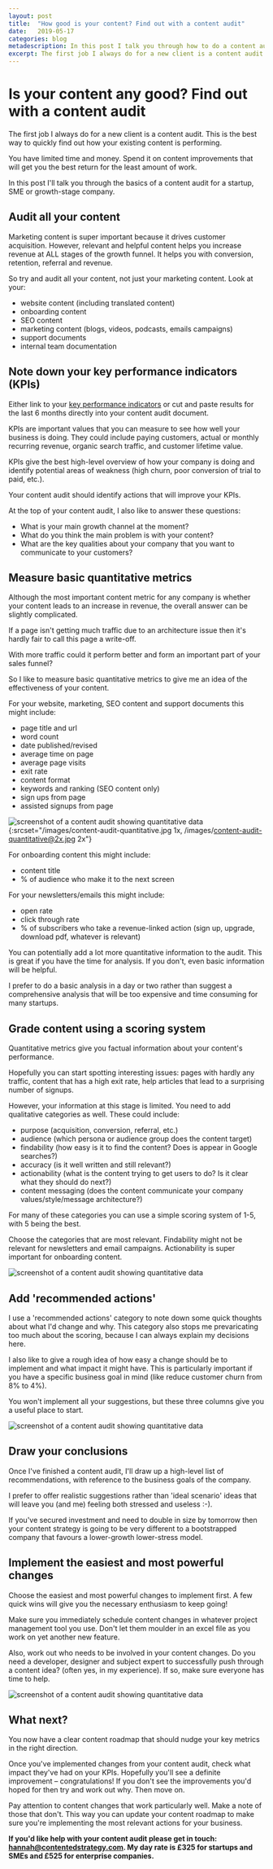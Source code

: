 ```yaml
---
layout: post
title:  "How good is your content? Find out with a content audit"
date:   2019-05-17 
categories: blog
metadescription: In this post I talk you through how to do a content audit for a startup, SME or growth-stage company. This audit will only take 1-2 days. 
excerpt: The first job I always do for a new client is a content audit. This is the best way to quickly find out how your existing content is performing. You have limited time and money. Spend it on content improvements that will get you the best return for the least amount of work. 
---
```


# Is your content any good? Find out with a content audit

The first job I always do for a new client is a content audit. This is the best way to quickly find out how your existing content is performing. 

You have limited time and money. Spend it on content improvements that will get you the best return for the least amount of work. 

In this post I'll talk you through the basics of a content audit for a startup, SME or growth-stage company. 


## Audit all your content

Marketing content is super important because it drives customer acquisition. However, relevant and helpful content helps you increase revenue at ALL stages of the growth funnel. It helps you with conversion, retention, referral and revenue.

So try and audit all your content, not just your marketing content. Look at your: 

* website content (including translated content)
* onboarding content 
* SEO content
* marketing content (blogs, videos, podcasts, emails campaigns)
* support documents
* internal team documentation


## Note down your key performance indicators (KPIs)

Either link to your [key performance indicators](https://www.klipfolio.com/resources/articles/what-is-a-key-performance-indicator) or cut and paste results for the last 6 months directly into your content audit document. 

KPIs are important values that you can measure to see how well your business is doing. They could include paying customers, actual or monthly recurring revenue, organic search traffic, and customer lifetime value.

KPIs give the best high-level overview of how your company is doing and identify potential areas of weakness (high churn, poor conversion of trial to paid, etc.). 

Your content audit should identify actions that will improve your KPIs. 

At the top of your content audit, I also like to answer these questions:

* What is your main growth channel at the moment?
* What do you think the main problem is with your content?
* What are the key qualities about your company that you want to communicate to your customers?


## Measure basic quantitative metrics 

Although the most important content metric for any company is whether your content leads to an increase in revenue, the overall answer can be slightly complicated.

If a page isn't getting much traffic due to an architecture issue then it's hardly fair to call this page a write-off.

With more traffic could it perform better and form an important part of your sales funnel?

So I like to measure basic quantitative metrics to give me an idea of
the effectiveness of your content.

For your website, marketing, SEO content and support documents this might include:

* page title and url
* word count
* date published/revised
* average time on page 
* average page visits 
* exit rate 
* content format
* keywords and ranking (SEO content only)
* sign ups from page 
* assisted signups from page 

![screenshot of a content audit showing quantitative data](/images/content-audit-quantitative.jpg){:srcset="/images/content-audit-quantitative.jpg 1x, /images/content-audit-quantitative@2x.jpg 2x"}


For onboarding content this might include:

* content title
* % of audience who make it to the next screen

For your newsletters/emails this might include:

* open rate
* click through rate
* % of subscribers who take a revenue-linked action (sign up, upgrade, download pdf, whatever is relevant)

You can potentially add a lot more quantitative information to the audit. This is great if you have the time for analysis. If you don't, even basic information will be helpful.

I prefer to do a basic analysis in a day or two rather than suggest a comprehensive analysis that will be too expensive and time consuming for many startups.


## Grade content using a scoring system

Quantitative metrics give you factual information about your content's performance.

Hopefully you can start spotting interesting issues: pages with hardly any traffic, content that has a high exit rate, help articles that lead to a surprising number of signups. 

However, your information at this stage is limited. You need to add qualitative categories as well. These could include:

* purpose (acquisition, conversion, referral, etc.)
* audience (which persona or audience group does the content target) 
* findability (how easy is it to find the content? Does is appear in Google searches?)
* accuracy (is it well written and still relevant?)
* actionability (what is the content trying to get users to do? Is it clear what they should do next?)
* content messaging (does the content communicate your company values/style/message architecture?)

For many of these categories you can use a simple scoring system of 1-5, with 5 being the best. 

Choose the categories that are most relevant. Findability might not be relevant for newsletters and email campaigns. Actionability is super important for onboarding content. 

![screenshot of a content audit showing quantitative data](/images/content-audit-qualitative.jpg)

## Add 'recommended actions'

I use a 'recommended actions' category to note down some quick thoughts about what I'd change and why. This category also stops me prevaricating too much about the scoring, because I can always explain my decisions here.

I also like to give a rough idea of how easy a change should be to implement and what impact it might have. This is particularly important if you have a specific business goal in mind (like reduce customer churn from 8% to 4%). 

You won't implement all your suggestions, but these three columns give you a useful place to start.

![screenshot of a content audit showing quantitative data](/images/content-audit-recommendations.jpg)


## Draw your conclusions

Once I've finished a content audit, I'll draw up a high-level list of recommendations, with reference to the business goals of the company. 

I prefer to offer realistic suggestions rather than 'ideal scenario' ideas that will leave you (and me) feeling both stressed and useless :-). 

If you've secured investment and need to double in size by tomorrow then your content strategy is going to be very different to a bootstrapped company that favours a lower-growth lower-stress model.   


## Implement the easiest and most powerful changes

Choose the easiest and most powerful changes to implement first. A few quick wins will give you the necessary enthusiasm to keep going!

Make sure you immediately schedule content changes in whatever project management tool you use. Don't let them moulder in an excel file as you work on yet another new feature. 

Also, work out who needs to be involved in your content changes. Do you need a developer, designer and subject expert to successfully push through a content idea? (often yes, in my experience). If so, make sure everyone has time to help. 

![screenshot of a content audit showing quantitative data](/images/content-audit-trello.jpg)



## What next?

You now have a clear content roadmap that should nudge your key metrics in the right direction. 

Once you've implemented changes from your content audit, check what impact they've had on your KPIs. Hopefully you'll see a definite improvement – congratulations! If you don't see the improvements you'd hoped for then try and work out why. Then move on. 

Pay attention to content changes that work particularly well. Make a note of those that don't. This way you can update your content roadmap to make sure you're implementing the most relevant actions for your business. 

**If you'd like help with your content audit please get in touch: hannah@contentedstrategy.com. My day rate is £325 for startups and SMEs and £525 for enterprise companies.** 



















